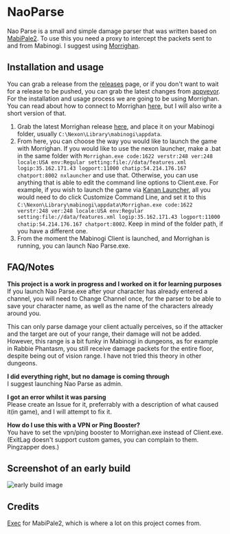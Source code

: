 # NaoParse
 Nao Parse is a small and simple damage parser that was written based on [MabiPale2](https://github.com/exectails/MabiPale2). To use this you need a proxy to intercept the packets sent to and from Mabinogi. I suggest using [Morrighan](https://github.com/exectails/Morrighan).

## Installation and usage
You can grab a release from the [releases](https://github.com/Iuke121/Nao-Parse/releases) page, or if you don't want to wait for a release to be pushed, you can grab the latest changes from [appveyor](https://ci.appveyor.com/project/Iuke121/naoparse/build/artifacts).
For the installation and usage process we are going to be using Morrighan. You can read about how to connect to Morrighan [here](https://github.com/exectails/Morrighan/blob/master/README.md#how-to-connect-to-morrighan), but I will also write a short version of that.  

1. Grab the latest Morrighan release [here](https://github.com/exectails/Morrighan/releases), and place it on your Mabinogi folder, usually `C:\Nexon\Library\mabinogi\appdata`.
2. From here, you can choose the way you would like to launch the game with Morrighan. If you would like to use the nexon launcher, make a .bat in the same folder with `Morrighan.exe code:1622 verstr:248 ver:248 locale:USA env:Regular setting:file://data/features.xml logip:35.162.171.43 logport:11000 chatip:54.214.176.167 chatport:8002 nxlauncher` and use that. Otherwise, you can use anything that is able to edit the command line options to Client.exe. For example, if you wish to launch the game via [Kanan Launcher](https://github.com/cursey/kanan-new), all you would need to do click Customize Command Line, and set it to this `C:\Nexon\Library\mabinogi\appdata\Morrighan.exe code:1622 verstr:248 ver:248 locale:USA env:Regular setting:file://data/features.xml logip:35.162.171.43 logport:11000 chatip:54.214.176.167 chatport:8002`. Keep in mind of the folder path, if you have a different one.
3. From the moment the Mabinogi Client is launched, and Morrighan is running, you can launch Nao Parse.exe.
  
## FAQ/Notes
**This project is a work in progress and I worked on it for learning purposes**  
If you launch Nao Parse.exe after your character has already entered a channel, you will need to Change Channel once, for the parser to be able to save your character name, as well as the name of the characters already around you.

This can only parse damage your client actually perceives, so if the attacker and the target are out of your range, their damage will not be added. However, this range is a bit funky in Mabinogi in dungeons, as for example in Rabbie Phantasm, you still receive damage packets for the entire floor, despite being out of vision range. I have not tried this theory in other dungeons.

**I did everything right, but no damage is coming through**  
I suggest launching Nao Parse as admin.

**I got an error whilst it was parsing**  
Please create an Issue for it, preferrably with a description of what caused it(in game), and I will attempt to fix it.

**How do I use this with a VPN or Ping Booster?**  
You have to set the vpn/ping booster to Morrighan.exe instead of Client.exe. (ExitLag doesn't support custom games, you can complain to them. Pingzapper does.)

## Screenshot of an early build
![early build image](https://i.imgur.com/WygQcPc.png)
## Credits
[Exec](https://github.com/exectails) for MabiPale2, which is where a lot on this project comes from.
